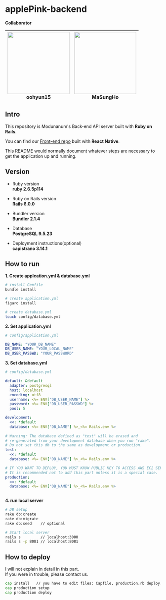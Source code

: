 # applePink-backend

**Collaborator**

| [<img src="https://avatars2.githubusercontent.com/u/52606560?s=400&u=2a492fa6991fe8fe79db9e5bc6442131ab4d5259&v=4" width="200">](https://github.com/oohyun15) <br> oohyun15| [<img src="https://avatars2.githubusercontent.com/u/52434222?s=400&v=4" width="200">](https://github.com/MaSungHo) <br> MaSungHo | 
| :-----------------------------------: | :---------------------------------------: |

## Intro
This repository is Modunanum's Back-end API server built with **Ruby on Rails**.
  
You can find our [Front-end repo](https://github.com/d-virusss/capstone_front_RN) built with **React Native**.

This README would normally document whatever steps are necessary to get the
application up and running.

## Version
* Ruby version  
**ruby 2.6.5p114**

* Ruby on Rails version  
**Rails 6.0.0**

* Bundler version  
**Bundler 2.1.4**

* Database  
**PostgreSQL 9.5.23**  

* Deployment instructions(optional)  
**capistrano 3.14.1**


## How to run
**1. Create applcation.yml & database.yml**

```zsh
# install Gemfile
bundle install

# create application.yml
figaro install

# create database.yml
touch config/database.yml
```

**2. Set application.yml**
```yml
# config/application.yml

DB_NAME: "YOUR_DB_NAME"
DB_USER_NAME: "YOUR_LOCAL_NAME"
DB_USER_PASSWD: "YOUR_PASSWORD"

```

**3. Set database.yml**
```yml
# config/database.yml

default: &default
  adapter: postgresql
  host: localhost
  encoding: utf8
  username: <%= ENV["DB_USER_NAME"] %>
  password: <%= ENV["DB_USER_PASSWD"] %>
  pool: 5

development:
  <<: *default
  database: <%= ENV["DB_NAME"] %>_<%= Rails.env %>
  
# Warning: The database defined as "test" will be erased and
# re-generated from your development database when you run "rake".
# Do not set this db to the same as development or production.
test:
  <<: *default
  database: <%= ENV["DB_NAME"] %>_<%= Rails.env %>

# IF YOU WANT TO DEPLOY, YOU MUST KNOW PUBLIC KEY TO ACCESS AWS EC2 SERVER.
# It is recommended not to add this part unless it is a special case.
production:
  <<: *default
  database: <%= ENV["DB_NAME"] %>_<%= Rails.env %>
  
```

**4. run local server**

```zsh
# DB setup
rake db:create
rake db:migrate
rake db:seed    // optional

# Start local server
rails s         // localhost:3000
rails s -p 8081 // localhost:8081

```

## How to deploy
I will not explain in detail in this part.  
If you were in trouble, please contact us.

```zsh
cap install   // you have to edit files: Capfile, production.rb deploy.rb
cap production setup
cap production deploy

```
